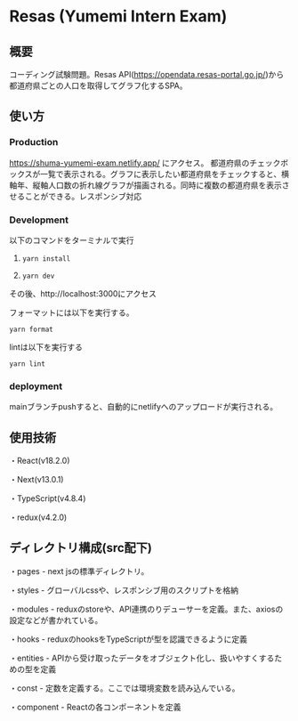 # Resas (Yumemi Intern Exam)

## 概要
コーディング試験問題。Resas API(https://opendata.resas-portal.go.jp/)から都道府県ごとの人口を取得してグラフ化するSPA。

## 使い方
### Production
https://shuma-yumemi-exam.netlify.app/ にアクセス。
都道府県のチェックボックスが一覧で表示される。グラフに表示したい都道府県をチェックすると、横軸年、縦軸人口数の折れ線グラフが描画される。同時に複数の都道府県を表示させることができる。レスポンシブ対応

### Development
以下のコマンドをターミナルで実行

1. `yarn install`

2. `yarn dev`

その後、http://localhost:3000にアクセス

フォーマットには以下を実行する。

`yarn format`

lintは以下を実行する

`yarn lint`


### deployment
mainブランチpushすると、自動的にnetlifyへのアップロードが実行される。

## 使用技術
・React(v18.2.0)

・Next(v13.0.1)

・TypeScript(v4.8.4)

・redux(v4.2.0)

## ディレクトリ構成(src配下)
・pages - next jsの標準ディレクトリ。

・styles - グローバルcssや、レスポンシブ用のスクリプトを格納

・modules - reduxのstoreや、API連携のりデューサーを定義。また、axiosの設定などが書かれている。

・hooks - reduxのhooksをTypeScriptが型を認識できるように定義

・entities - APIから受け取ったデータをオブジェクト化し、扱いやすくするための型を定義

・const - 定数を定義する。ここでは環境変数を読み込んでいる。


・component - Reactの各コンポーネントを定義
